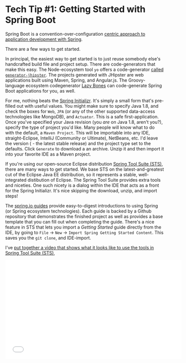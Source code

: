 # Tech Tip #1:  Getting Started with Spring Boot 

Spring Boot is a convention-over-configuration [centric approach to application development with Spring](http://spring.io/projects/spring-boot).  

There are a few ways to get started. 

In principal, the easiest way to get started is to just reuse somebody else's handcrafted build file and project setup. There are code-generators that make this easy. The Node-ecosystem tool `yo` offers a  code-generator  [ called `generator-jhipster`](http://jhipster.github.io/). The projects generated with JHipster are web applications built using Maven, Spring, and Angular.js. The Groovy-language ecosystem codegenerator [Lazy Bones](https://github.com/pledbrook/lazybones) can code-generate Spring Boot applications for you, as well. 

For me, nothing beats the [Spring Initializr](http://start.spring.io). It's simply a small form that's pre-filled out with useful values. You might make sure to specify Java 1.8, and check the boxes for `Web`, `JPA` (or any of the other supported data-access technologies like MongoDB), and `Actuator`. This is a safe first-application. Once you've specified your Java revision (you *are* on Java 1.8, aren't you?), specify the type of project you'd like. Many people will know what to do with the default, a `Maven Project`. This will be importable into any IDE, straight-Eclipse, IntelliJ (Community or Ultimate), NetBeans, etc. I'd leave the version ( - the latest stable release) and the project type  set to the defaults. Click `Generate` to download a an archive. Unzip it and then import it into your favorite IDE as a Maven project. 

If you're using  our open-source Eclipse distribution [Spring Tool Suite (STS)](https://spring.io/tools/sts), there are many ways to get started. We base STS on the latest-and-greatest cut of the Eclipse Java EE distribution, so it represents a stable, well-integrated distibution of Eclipse.  The Spring Tool Suite provides extra tools and niceties. One such nicety is  a dialog within the IDE that acts as a  front for the Spring Initializr.  It's nice skipping the download, unzip, and import steps! 

The [spring.io guides](http://spring,io/guides) provide easy-to-digest introductions to using Spring (or Spring ecosystem technologies). Each guide is backed by a Github repository that demonstrates the finished project as well as provides a base template that you can fill out when completing the guide. There's a nice feature in STS that lets you import a *Getting Started* guide directly from the IDE, by going to `File` -> `New` -> `Import Spring Getting Started Content`. This saves you the `git clone`, and IDE-import. 
 

I've [put together a video that shows what it looks like to use the tools in  Spring Tool Suite (STS)](//www.youtube.com/embed/p8AdyMlpmPk),

<iframe width="560" height="315" src="//www.youtube.com/embed/p8AdyMlpmPk" frameborder="0" allowfullscreen></iframe> 

